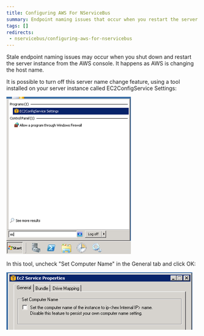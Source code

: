 ```yaml
---
title: Configuring AWS For NServiceBus
summary: Endpoint naming issues that occur when you restart the server from the AWS console can be prevented using a special tool.
tags: []
redirects:
 - nservicebus/configuring-aws-for-nservicebus
---
```


Stale endpoint naming issues may occur when you shut down and restart the server instance from the AWS console. It happens as AWS is changing the host name.

It is possible to turn off this server name change feature, using a tool installed on your server instance called EC2ConfigService Settings:

![EC2 Config Settings](ec2-config-settings.png)

In this tool, uncheck "Set Computer Name" in the General tab and click OK:

![](ec2-service-properties.png)

